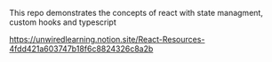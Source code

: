 This repo demonstrates the concepts of react with state managment, custom hooks and typescript

https://unwiredlearning.notion.site/React-Resources-4fdd421a603747b18f6c8824326c8a2b

